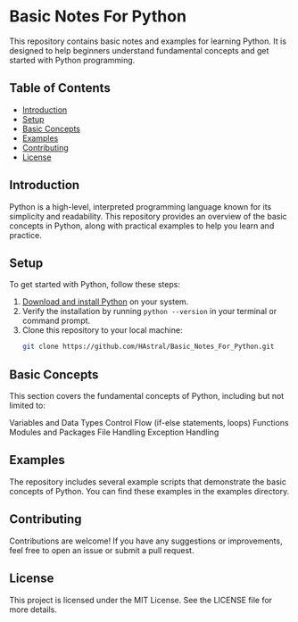 # Basic Notes For Python

This repository contains basic notes and examples for learning Python. It is designed to help beginners understand fundamental concepts and get started with Python programming.

## Table of Contents

- [Introduction](#introduction)
- [Setup](#setup)
- [Basic Concepts](#basic-concepts)
- [Examples](#examples)
- [Contributing](#contributing)
- [License](#license)

## Introduction

Python is a high-level, interpreted programming language known for its simplicity and readability. This repository provides an overview of the basic concepts in Python, along with practical examples to help you learn and practice.

## Setup

To get started with Python, follow these steps:

1. [Download and install Python](https://www.python.org/downloads/) on your system.
2. Verify the installation by running `python --version` in your terminal or command prompt.
3. Clone this repository to your local machine:
   ```sh
   git clone https://github.com/HAstral/Basic_Notes_For_Python.git

## Basic Concepts

This section covers the fundamental concepts of Python, including but not limited to:

Variables and Data Types
Control Flow (if-else statements, loops)
Functions
Modules and Packages
File Handling
Exception Handling

## Examples

The repository includes several example scripts that demonstrate the basic concepts of Python. You can find these examples in the examples directory.

## Contributing

Contributions are welcome! If you have any suggestions or improvements, feel free to open an issue or submit a pull request.

## License

This project is licensed under the MIT License. See the LICENSE file for more details.
